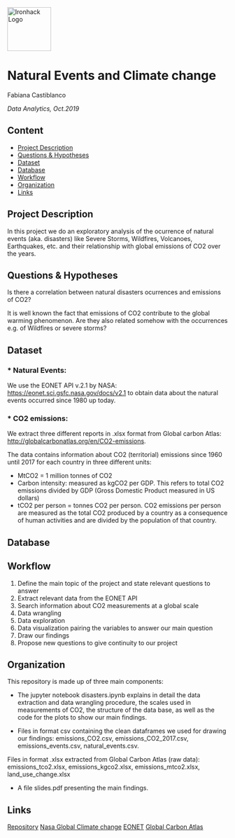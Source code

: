 <img src="https://bit.ly/2VnXWr2" alt="Ironhack Logo" width="100"/>

# Natural Events and Climate change
Fabiana Castiblanco

*Data Analytics, Oct.2019*

## Content
- [Project Description](#project-description)
- [Questions & Hypotheses](#questions-hypotheses)
- [Dataset](#dataset)
- [Database](#database)
- [Workflow](#workflow)
- [Organization](#organization)
- [Links](#links)

## Project Description

In this project we do an exploratory analysis of the ocurrence of natural events (aka. disasters) like Severe Storms, Wildfires, Volcanoes, Earthquakes, etc. and their relationship with global emissions of CO2 over the years. 

## Questions & Hypotheses

Is there a correlation between natural disasters ocurrences and emissions of CO2?

It is well known the fact that emissions of CO2 contribute to the global warming phenomenon. Are they also related somehow with the occurrences e.g. of Wildfires or severe storms?

## Dataset

### * Natural Events: 

We use the EONET API v.2.1 by NASA:  https://eonet.sci.gsfc.nasa.gov/docs/v2.1 to obtain data about the natural events occurred since 1980 up today.

### * CO2 emissions:
We extract three different reports in .xlsx format from Global carbon Atlas: http://globalcarbonatlas.org/en/CO2-emissions. 

The data contains information about CO2 (territorial) emissions since 1960 until 2017 for each country in three different units:

* MtCO2 = 1 million tonnes of CO2
* Carbon intensity: measured as kgCO2 per GDP. 
  This refers to total CO2 emissions divided by GDP (Gross Domestic Product measured in US dollars)
* tCO2 per person = tonnes CO2 per person.
CO2 emissions per person are measured as the total CO2 produced by a country as a consequence of human activities and are divided by the     population of that country.

## Database


## Workflow

1. Define the main topic of the project and state relevant questions to answer
2. Extract relevant data from the EONET API
3. Search information about CO2 measurements at a global scale
4. Data wrangling
5. Data exploration
6. Data visualization pairing the variables to answer our main question
7. Draw our findings
8. Propose new questions to give continuity to our project


## Organization

This repository is made up of three main components:

* The jupyter notebook disasters.ipynb explains in detail the data extraction and data wrangling procedure, the scales used in measurements of CO2, the structure of the data base, as well as the code for the plots to show our main findings.

* Files in format csv containing the clean dataframes we used for drawing our findings:  emissions_CO2.csv, emissions_CO2_2017.csv, emissions_events.csv, natural_events.csv. 

Files in format .xlsx extracted from Global Carbon Atlas (raw data): emissions_tco2.xlsx, emissions_kgco2.xlsx, emissions_mtco2.xlsx, land_use_change.xlsx

* A file slides.pdf presenting the main findings. 


## Links

[Repository](https://github.com/fabi-cast/data-ber-10-19/tree/master/module-1_projects/data-thieves-project/your-project) 
[Nasa Global Climate change](https://climate.nasa.gov/)
[EONET](https://eonet.sci.gsfc.nasa.gov/docs/v2.1)
[Global Carbon Atlas](http://globalcarbonatlas.org/en/CO2-emissions)
